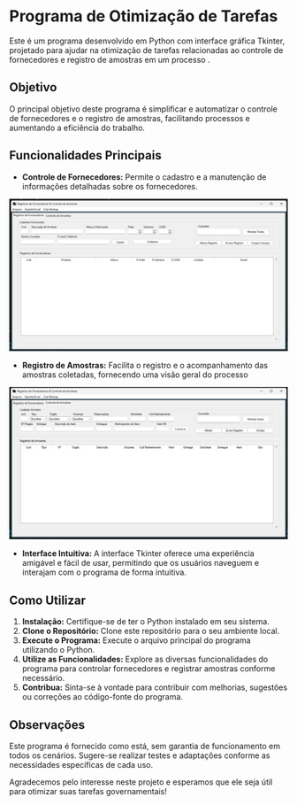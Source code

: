 # Programa de Otimização de Tarefas 

Este é um programa desenvolvido em Python com interface gráfica Tkinter, projetado para ajudar na otimização de tarefas relacionadas ao controle de fornecedores e registro de amostras em um processo .

## Objetivo
O principal objetivo deste programa é simplificar e automatizar o controle de fornecedores e o registro de amostras, facilitando processos e aumentando a eficiência do trabalho.

## Funcionalidades Principais
- **Controle de Fornecedores:** Permite o cadastro e a manutenção de informações detalhadas sobre os fornecedores.
  
![Tela de Registro de fornecedores](https://github.com/HugoDev-Bastos/ControleDeRegistros-PythonTkinter/blob/main/regis_fornecedores.png)

- **Registro de Amostras:** Facilita o registro e o acompanhamento das amostras coletadas, fornecendo uma visão geral do processo
  
![Tela de Registro de fornecedores](https://github.com/HugoDev-Bastos/ControleDeRegistros-PythonTkinter/blob/main/regis_amostras.png)

- **Interface Intuitiva:** A interface Tkinter oferece uma experiência amigável e fácil de usar, permitindo que os usuários naveguem e interajam com o programa de forma intuitiva.

## Como Utilizar
1. **Instalação:** Certifique-se de ter o Python instalado em seu sistema.
2. **Clone o Repositório:** Clone este repositório para o seu ambiente local.
3. **Execute o Programa:** Execute o arquivo principal do programa utilizando o Python.
4. **Utilize as Funcionalidades:** Explore as diversas funcionalidades do programa para controlar fornecedores e registrar amostras conforme necessário.
5. **Contribua:** Sinta-se à vontade para contribuir com melhorias, sugestões ou correções ao código-fonte do programa.

## Observações
Este programa é fornecido como está, sem garantia de funcionamento em todos os cenários. Sugere-se realizar testes e adaptações conforme as necessidades específicas de cada uso.

Agradecemos pelo interesse neste projeto e esperamos que ele seja útil para otimizar suas tarefas governamentais!

